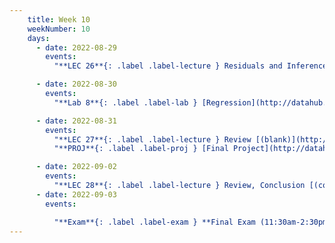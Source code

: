```yaml
---
    title: Week 10
    weekNumber: 10
    days:
      - date: 2022-08-29
        events:
          "**LEC 26**{: .label .label-lecture } Residuals and Inference [(blank)](http://datahub.ucsd.edu/user-redirect/git-sync?repo=https://github.com/dsc-courses/dsc10-2022-su&subPath=lectures/lec26/lec26-live.ipynb) [(complete)](http://datahub.ucsd.edu/user-redirect/git-sync?repo=https://github.com/dsc-courses/dsc10-2022-su&subPath=lectures/lec26/lec26.ipynb)":

      - date: 2022-08-30
        events:
          "**Lab 8**{: .label .label-lab } [Regression](http://datahub.ucsd.edu/user-redirect/git-sync?repo=https://github.com/dsc-courses/dsc10-2022-su&subPath=labs/lab8/lab8.ipynb)":

      - date: 2022-08-31
        events:
          "**LEC 27**{: .label .label-lecture } Review [(blank)](http://datahub.ucsd.edu/user-redirect/git-sync?repo=https://github.com/dsc-courses/dsc10-2022-su&subPath=lectures/lec27/lec27-live.ipynb)":
          "**PROJ**{: .label .label-proj } [Final Project](http://datahub.ucsd.edu/user-redirect/git-sync?repo=https://github.com/dsc-courses/dsc10-2022-su&subPath=projects/final_project/FinalProject.ipynb)":

      - date: 2022-09-02
        events:
          "**LEC 28**{: .label .label-lecture } Review, Conclusion [(complete)](http://datahub.ucsd.edu/user-redirect/git-sync?repo=https://github.com/dsc-courses/dsc10-2022-su&subPath=lectures/lec28/lec28.ipynb)":
      - date: 2022-09-03
        events:

          "**Exam**{: .label .label-exam } **Final Exam (11:30am-2:30pm)**":
---
```

